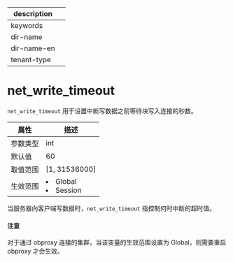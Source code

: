 |description||
|---|---|
|keywords||
|dir-name||
|dir-name-en||
|tenant-type||

# net_write_timeout

`net_write_timeout` 用于设置中断写数据之前等待块写入连接的秒数。

| **属性** |                                                   **描述**                                                   |
|--------|------------------------------------------------------------------------------------------------------------|
| 参数类型   | int                     |
| 默认值    | 60                      |
| 取值范围   | \[1, 31536000\]         |
| 生效范围   | <li> Global   <li> Session    |

当服务器向客户端写数据时，`net_write_timeout` 指控制何时中断的超时值。

  <main id="notice" type='notice'>
    <h4>注意</h4>
    <p>对于通过 obproxy 连接的集群，当该变量的生效范围设置为 Global，则需要重启 obproxy 才会生效。</p>
  </main>
